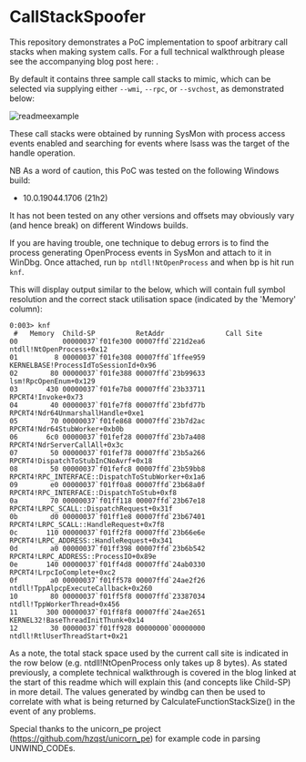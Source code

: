 # CallStackSpoofer

This repository demonstrates a PoC implementation to spoof arbitrary call stacks when making system calls. For a full technical walkthrough please see
the accompanying blog post here: .

By default it contains three sample call stacks to mimic, which can be selected via supplying either `--wmi`, `--rpc`, or `--svchost`, as demonstrated below:

![readmeexample](https://user-images.githubusercontent.com/108275364/176182191-23cf273c-f154-411c-a1cf-428a9be323b9.PNG)

These call stacks were obtained by running SysMon with process access events enabled and searching for events where lsass was the target of the handle operation.

NB As a word of caution, this PoC was tested on the following Windows build:
 - 10.0.19044.1706 (21h2)

It has not been tested on any other versions and offsets may obviously vary (and hence break) on different Windows builds.

If you are having trouble, one technique to debug errors is to find the process generating OpenProcess events in SysMon and attach to it in 
WinDbg. Once attached, run `bp ntdll!NtOpenProcess` and when bp is hit run `knf`.

This will display output similar to the below, which will contain full symbol resolution and the correct stack utilisation space (indicated by the 'Memory' column):
```
0:003> knf
 #   Memory  Child-SP          RetAddr               Call Site
00           00000037`f01fe300 00007ffd`221d2ea6     ntdll!NtOpenProcess+0x12
01         8 00000037`f01fe308 00007ffd`1ffee959     KERNELBASE!ProcessIdToSessionId+0x96
02        80 00000037`f01fe388 00007ffd`23b99633     lsm!RpcOpenEnum+0x129
03       430 00000037`f01fe7b8 00007ffd`23b33711     RPCRT4!Invoke+0x73
04        40 00000037`f01fe7f8 00007ffd`23bfd77b     RPCRT4!Ndr64UnmarshallHandle+0xe1
05        70 00000037`f01fe868 00007ffd`23b7d2ac     RPCRT4!Ndr64StubWorker+0xb0b
06       6c0 00000037`f01fef28 00007ffd`23b7a408     RPCRT4!NdrServerCallAll+0x3c
07        50 00000037`f01fef78 00007ffd`23b5a266     RPCRT4!DispatchToStubInCNoAvrf+0x18
08        50 00000037`f01fefc8 00007ffd`23b59bb8     RPCRT4!RPC_INTERFACE::DispatchToStubWorker+0x1a6
09        e0 00000037`f01ff0a8 00007ffd`23b68a0f     RPCRT4!RPC_INTERFACE::DispatchToStub+0xf8
0a        70 00000037`f01ff118 00007ffd`23b67e18     RPCRT4!LRPC_SCALL::DispatchRequest+0x31f
0b        d0 00000037`f01ff1e8 00007ffd`23b67401     RPCRT4!LRPC_SCALL::HandleRequest+0x7f8
0c       110 00000037`f01ff2f8 00007ffd`23b66e6e     RPCRT4!LRPC_ADDRESS::HandleRequest+0x341
0d        a0 00000037`f01ff398 00007ffd`23b6b542     RPCRT4!LRPC_ADDRESS::ProcessIO+0x89e
0e       140 00000037`f01ff4d8 00007ffd`24ab0330     RPCRT4!LrpcIoComplete+0xc2
0f        a0 00000037`f01ff578 00007ffd`24ae2f26     ntdll!TppAlpcpExecuteCallback+0x260
10        80 00000037`f01ff5f8 00007ffd`23387034     ntdll!TppWorkerThread+0x456
11       300 00000037`f01ff8f8 00007ffd`24ae2651     KERNEL32!BaseThreadInitThunk+0x14
12        30 00000037`f01ff928 00000000`00000000     ntdll!RtlUserThreadStart+0x21
```
 As a note, the total stack space used by the current call site is indicated in the row below (e.g. ntdll!NtOpenProcess only takes up 8 bytes). As stated previously, a complete technical walkthrough is covered in the blog linked at the start of this readme which will explain this (and concepts like Child-SP) in more detail. The values generated by windbg can then be used to correlate with what is being returned by CalculateFunctionStackSize() in the event of any problems.

Special thanks to the unicorn_pe project (https://github.com/hzqst/unicorn_pe) for example code in parsing UNWIND_CODEs.